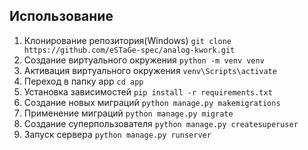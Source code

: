 ## Использованиe
1. Клонирование репозитория(Windows)
    ```git clone https://github.com/eSTaGe-spec/analog-kwork.git```
2. Создание виртуального окружения
    ```python -m venv venv```
3. Активация виртуального окружения
    ```venv\Scripts\activate```
4. Переход в папку app
    ```cd app```
5. Установка зависимостей
    ```pip install -r requirements.txt```
6. Создание новых миграций
    ```python manage.py makemigrations```
7. Применение миграций
    ```python manage.py migrate```
8. Создание суперпользователя
    ```python manage.py createsuperuser```
9. Запуск сервера
    ```python manage.py runserver```
